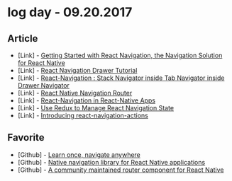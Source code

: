 # log day - 09.20.2017

## Article

- \[Link\] - [Getting Started with React Navigation, the Navigation Solution for React Native](https://hackernoon.com/getting-started-with-react-navigation-the-navigation-solution-for-react-native-ea3f4bd786a4)
- \[Link\] - [React Navigation Drawer Tutorial](https://shift.infinite.red/react-navigation-drawer-tutorial-a802fc3ee6dc)
- \[Link\] - [React-Navigation : Stack Navigator inside Tab Navigator inside Drawer Navigator](https://medium.com/@paul.allies/react-native-navigation-stack-navigator-inside-tab-navigator-inside-drawer-navigator-b2f21836708d)
- \[Link\] - [React Native Navigation Router](https://blog.five2one.com.au/react-native-navigation-router-6d53b01b941a)
- \[Link\] - [React-Navigation in React-Native Apps](https://medium.com/@openGeeksLab/react-navigation-in-react-native-apps-6dc234dd8ea7)
- \[Link\] - [Use Redux to Manage React Navigation State](https://medium.com/handlebar-labs/use-redux-to-manage-react-navigation-state-b6d639497143)
- \[Link\] - [Introducing react-navigation-actions](https://medium.com/@jsfroth/introducing-react-navigation-actions-b30094e570ff)

## Favorite

- \[Github\] - [Learn once, navigate anywhere](https://github.com/react-community/react-navigation)
- \[Github\] - [Native navigation library for React Native applications](https://github.com/airbnb/native-navigation)
- \[Github\] - [A community maintained router component for React Native](https://github.com/react-native-simple-router-community/react-native-simple-router)
